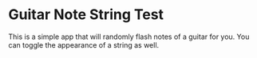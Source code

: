# Guitar Note String Test

This is a simple app that will randomly flash notes of a guitar for you. You can toggle the appearance of a string as well.

